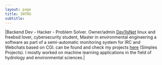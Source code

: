 ```yaml
---
layout: page
title: INTRO
subtitle:
---
```


|Backend Dev - Hacker - Problem Solver. Owner/admin [Dev1lsNet](https://dev1ls.online/) linux and freebsd lover, cybersecurity student, Master in environmental engineering a software as part of a semi-automatic monitoring system for IRC and Webchats based on CGI. can be found and check my projects [here](http://dev1ls.online) (Simples Projects). I mostly worked on machine learning applications in the field of hydrology and environmental sciences.|
